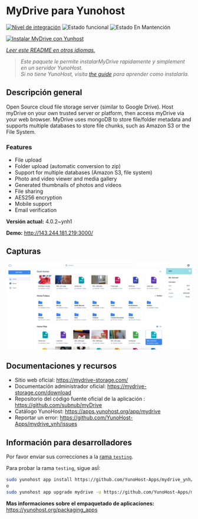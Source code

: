 <!--
Este archivo README esta generado automaticamente<https://github.com/YunoHost/apps/tree/master/tools/readme_generator>
No se debe editar a mano.
-->

# MyDrive para Yunohost

[![Nivel de integración](https://apps.yunohost.org/badge/integration/mydrive)](https://ci-apps.yunohost.org/ci/apps/mydrive/)
![Estado funcional](https://apps.yunohost.org/badge/state/mydrive)
![Estado En Mantención](https://apps.yunohost.org/badge/maintained/mydrive)

[![Instalar MyDrive con Yunhost](https://install-app.yunohost.org/install-with-yunohost.svg)](https://install-app.yunohost.org/?app=mydrive)

*[Leer este README en otros idiomas.](./ALL_README.md)*

> *Este paquete le permite instalarMyDrive rapidamente y simplement en un servidor YunoHost.*  
> *Si no tiene YunoHost, visita [the guide](https://yunohost.org/install) para aprender como instalarla.*

## Descripción general

Open Source cloud file storage server (similar to Google Drive). Host myDrive on your own trusted server or platform, then access myDrive via your web browser. MyDrive uses mongoDB to store file/folder metadata and supports multiple databases to store file chunks, such as Amazon S3 or the File System.

### Features

- File upload
- Folder upload (automatic conversion to zip)
- Support for multiple databases (Amazon S3, file system)
- Photo and video viewer and media gallery
- Generated thumbnails of photos and videos
- File sharing
- AES256 encryption
- Mobile support
- Email verification


**Versión actual:** 4.0.2~ynh1

**Demo:** <http://143.244.181.219:3000/>

## Capturas

![Captura de MyDrive](./doc/screenshots/screenshot.png)

## Documentaciones y recursos

- Sitio web oficial: <https://mydrive-storage.com/>
- Documentación administrador oficial: <https://mydrive-storage.com/download>
- Repositorio del código fuente oficial de la aplicación : <https://github.com/subnub/myDrive>
- Catálogo YunoHost: <https://apps.yunohost.org/app/mydrive>
- Reportar un error: <https://github.com/YunoHost-Apps/mydrive_ynh/issues>

## Información para desarrolladores

Por favor enviar sus correcciones a la [rama `testing`](https://github.com/YunoHost-Apps/mydrive_ynh/tree/testing).

Para probar la rama `testing`, sigue asÍ:

```bash
sudo yunohost app install https://github.com/YunoHost-Apps/mydrive_ynh/tree/testing --debug
o
sudo yunohost app upgrade mydrive -u https://github.com/YunoHost-Apps/mydrive_ynh/tree/testing --debug
```

**Mas informaciones sobre el empaquetado de aplicaciones:** <https://yunohost.org/packaging_apps>
